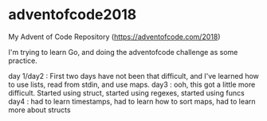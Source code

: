 # adventofcode2018
My Advent of Code Repository (https://adventofcode.com/2018)

I'm trying to learn Go, and doing the adventofcode challenge as some practice.

day 1/day2 : First two days have not been that difficult, and I've learned how to use lists, read from stdin, and use maps.
day3 : ooh, this got a little more difficult.  Started using struct, started using regexes, started using funcs
day4 : had to learn timestamps, had to learn how to sort maps, had to learn more about structs
